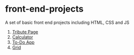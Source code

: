 # front-end-projects
A set of basic front end projects including HTML, CSS and JS

1) [Tribute Page](https://shubham-purohit.github.io/front-end-projects/tribute-page/index.html)
2) [Calculator](https://shubham-purohit.github.io/front-end-projects/calculator/index.html)
3) [To-Do App](https://shubham-purohit.github.io/front-end-projects/todo_app/index.html)
4) [Grid](https://shubham-purohit.github.io/front-end-projects/grid/index.html)
